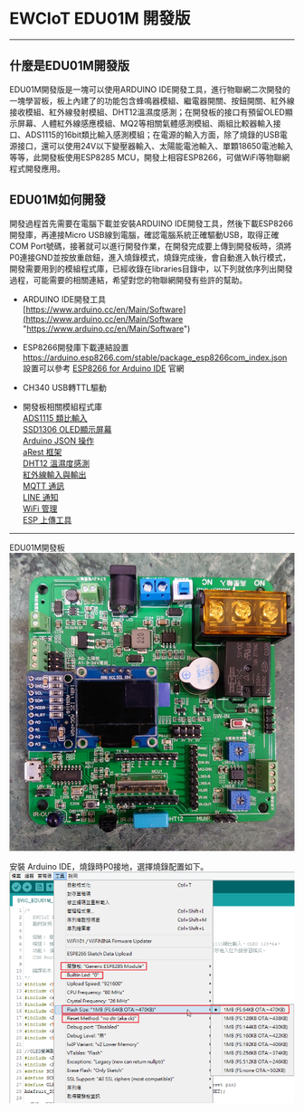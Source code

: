 # EWCIoT EDU01M 開發版 #

----------

## 什麼是EDU01M開發版 ##
EDU01M開發版是一塊可以使用ARDUINO IDE開發工具，進行物聯網二次開發的一塊學習板，板上內建了的功能包含蜂鳴器模組、繼電器開關、按鈕開關、紅外線接收模組、紅外線發射模組、DHT12溫濕度感測；在開發板的接口有預留OLED顯示屏幕、人體紅外線感應模組、MQ2等相關氣體感測模組、兩組比較器輸入接口、ADS1115的16bit類比輸入感測模組；在電源的輸入方面，除了燒錄的USB電源接口，還可以使用24V以下變壓器輸入、太陽能電池輸入、單顆18650電池輸入等等，此開發板使用ESP8285 MCU，開發上相容ESP8266，可做WiFi等物聯網程式開發應用。

## EDU01M如何開發 ##
開發過程首先需要在電腦下載並安裝ARDUINO IDE開發工具，然後下載ESP8266開發庫，再連接Micro USB線到電腦，確認電腦系統正確驅動USB，取得正確COM Port號碼，接著就可以進行開發作業，在開發完成要上傳到開發板時，須將P0連接GND並按放重啟鈕，進入燒錄模式，燒錄完成後，會自動進入執行模式，開發需要用到的模組程式庫，已經收錄在libraries目錄中，以下列就依序列出開發過程，可能需要的相關連結，希望對您的物聯網開發有些許的幫助。

- ARDUINO IDE開發工具<br>
[https://www.arduino.cc/en/Main/Software](https://www.arduino.cc/en/Main/Software "https://www.arduino.cc/en/Main/Software")

- ESP8266開發庫下載連結設置<br>
https://arduino.esp8266.com/stable/package_esp8266com_index.json <br>
設置可以參考 [ESP8266 for Arduino IDE](https://github.com/esp8266/Arduino) 官網

- CH340 USB轉TTL驅動<br>

- 開發板相關模組程式庫<br>
[ADS1115 類比輸入](https://github.com/adafruit/Adafruit_ADS1X15)<br>
[SSD1306 OLED顯示屏幕](https://github.com/adafruit/Adafruit_SSD1306)<br>
[Arduino JSON 操作](https://github.com/bblanchon/ArduinoJson)<br>
[aRest 框架](https://github.com/marcoschwartz/aREST)<br>
[DHT12 溫濕度感測](https://github.com/xreef/DHT12_sensor_library)<br>
[紅外線輸入與輸出](https://github.com/cypswu/EWC_IR)<br>
[MQTT 通訊](https://pubsubclient.knolleary.net/)<br>
[LINE 通知](https://github.com/TridentTD/TridentTD_LineNotify)<br>
[WiFi 管理](https://github.com/tzapu/WiFiManager)<br>
[ESP 上傳工具](http://wiki.ai-thinker.com/tools)<br>


----------

EDU01M開發板
![alt text](img/EDU01M_01.JPG "EDU01M 開發版")

安裝 Arduino IDE，燒錄時P0接地，選擇燒錄配置如下。<br>
![alt text](img/Tools_options.png "EDU01M 開發版")